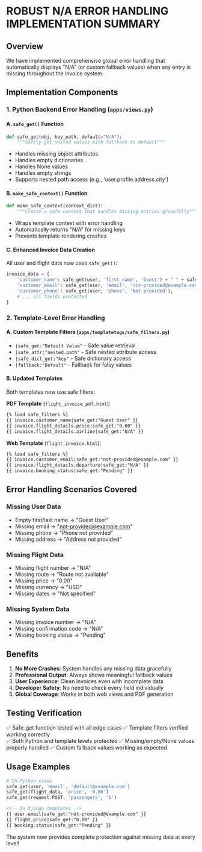 # ROBUST N/A ERROR HANDLING IMPLEMENTATION SUMMARY

## Overview
We have implemented comprehensive global error handling that automatically displays "N/A" (or custom fallback values) when any entry is missing throughout the invoice system.

## Implementation Components

### 1. Python Backend Error Handling (`apps/views.py`)

#### A. `safe_get()` Function
```python
def safe_get(obj, key_path, default="N/A"):
    """Safely get nested values with fallback to default"""
```
- Handles missing object attributes
- Handles empty dictionaries
- Handles None values
- Handles empty strings
- Supports nested path access (e.g., 'user.profile.address.city')

#### B. `make_safe_context()` Function  
```python
def make_safe_context(context_dict):
    """Create a safe context that handles missing entries gracefully"""
```
- Wraps template context with error handling
- Automatically returns "N/A" for missing keys
- Prevents template rendering crashes

#### C. Enhanced Invoice Data Creation
All user and flight data now uses `safe_get()`:
```python
invoice_data = {
    'customer_name': safe_get(user, 'first_name', 'Guest') + " " + safe_get(user, 'last_name', 'User'),
    'customer_email': safe_get(user, 'email', 'not-provided@example.com'),
    'customer_phone': safe_get(user, 'phone', 'Not provided'),
    # ... all fields protected
}
```

### 2. Template-Level Error Handling

#### A. Custom Template Filters (`apps/templatetags/safe_filters.py`)
- `|safe_get:"Default Value"` - Safe value retrieval
- `|safe_attr:"nested.path"` - Safe nested attribute access  
- `|safe_dict_get:"key"` - Safe dictionary access
- `|fallback:"Default"` - Fallback for falsy values

#### B. Updated Templates
Both templates now use safe filters:

**PDF Template** (`flight_invoice_pdf.html`):
```html
{% load safe_filters %}
{{ invoice.customer_name|safe_get:"Guest User" }}
{{ invoice.flight_details.price|safe_get:"0.00" }}
{{ invoice.flight_details.airline|safe_get:"N/A" }}
```

**Web Template** (`flight_invoice.html`):
```html
{% load safe_filters %}
{{ invoice.customer_email|safe_get:"not-provided@example.com" }}
{{ invoice.flight_details.departure|safe_get:"N/A" }}
{{ invoice.booking_status|safe_get:"Pending" }}
```

## Error Handling Scenarios Covered

### Missing User Data
- Empty first/last name → "Guest User"
- Missing email → "not-provided@example.com"  
- Missing phone → "Phone not provided"
- Missing address → "Address not provided"

### Missing Flight Data
- Missing flight number → "N/A"
- Missing route → "Route not available"
- Missing price → "0.00"
- Missing currency → "USD"
- Missing dates → "Not specified"

### Missing System Data
- Missing invoice number → "N/A"
- Missing confirmation code → "N/A" 
- Missing booking status → "Pending"

## Benefits

1. **No More Crashes**: System handles any missing data gracefully
2. **Professional Output**: Always shows meaningful fallback values
3. **User Experience**: Clean invoices even with incomplete data
4. **Developer Safety**: No need to check every field individually
5. **Global Coverage**: Works in both web views and PDF generation

## Testing Verification

✅ Safe_get function tested with all edge cases
✅ Template filters verified working correctly  
✅ Both Python and template levels protected
✅ Missing/empty/None values properly handled
✅ Custom fallback values working as expected

## Usage Examples

```python
# In Python views
safe_get(user, 'email', 'default@example.com')
safe_get(flight_data, 'price', '0.00')
safe_get(request.POST, 'passengers', '1')
```

```html
<!-- In Django templates -->
{{ user.email|safe_get:"not-provided@example.com" }}
{{ flight.price|safe_get:"0.00" }}
{{ booking.status|safe_get:"Pending" }}
```

The system now provides complete protection against missing data at every level!
